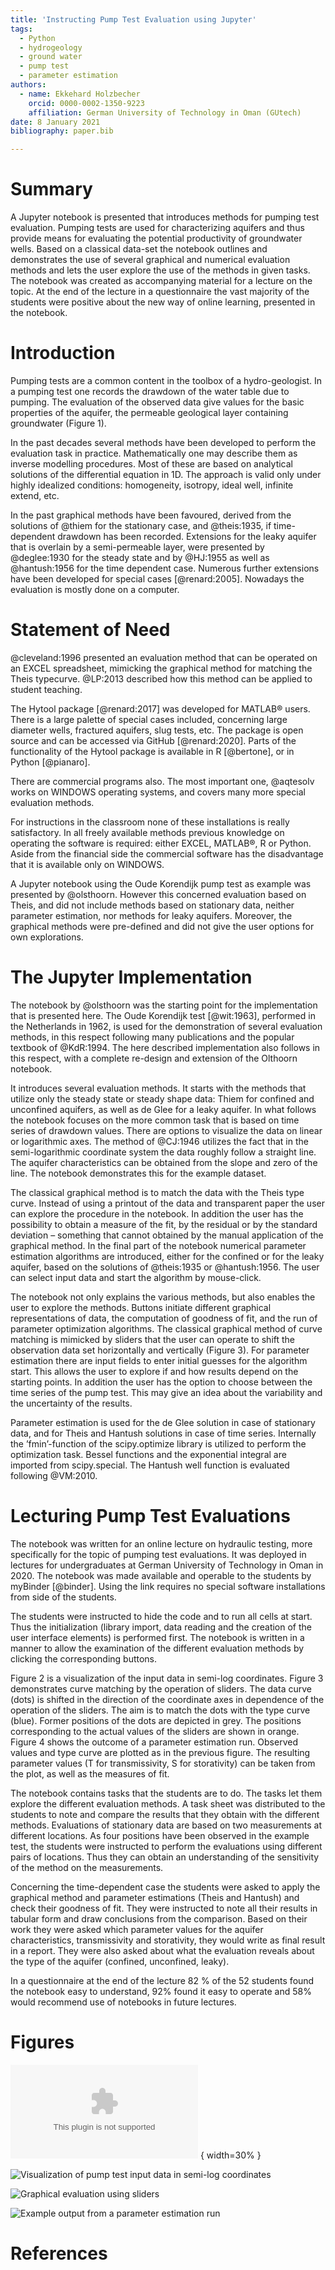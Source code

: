 ```yaml
---
title: 'Instructing Pump Test Evaluation using Jupyter'
tags:
  - Python
  - hydrogeology
  - ground water
  - pump test
  - parameter estimation
authors:
  - name: Ekkehard Holzbecher
    orcid: 0000-0002-1350-9223
    affiliation: German University of Technology in Oman (GUtech)
date: 8 January 2021
bibliography: paper.bib

---
```


# Summary

A Jupyter notebook is presented that introduces methods for pumping test evaluation. Pumping tests are used for characterizing aquifers and thus provide means for evaluating the potential productivity of groundwater wells. Based on a classical data-set the notebook outlines and demonstrates the use of several graphical and numerical evaluation methods and lets the user explore the use of the methods in given tasks. The notebook was created as accompanying material for a lecture on the topic. At the end of the lecture in a questionnaire the vast majority of the students were positive about the new way of online learning, presented in the notebook. 

# Introduction

Pumping tests are a common content in the toolbox of a hydro-geologist. In a pumping test one records the drawdown of the water table due to pumping. The evaluation of the observed data give values for the basic properties of the aquifer, the permeable geological layer containing groundwater (Figure 1). 

In the past decades several methods have been developed to perform the evaluation task in practice. Mathematically one may describe them as inverse modelling procedures. Most of these are based on analytical solutions of the differential equation in 1D. The approach is valid only under highly idealized conditions: homogeneity, isotropy, ideal well, infinite extend, etc.

In the past graphical methods have been favoured, derived from the solutions of @thiem for the stationary case, and @theis:1935, if time-dependent drawdown has been recorded. Extensions for the leaky aquifer that is overlain by a semi-permeable layer, were presented by @deglee:1930 for the steady state and by @HJ:1955 as well as @hantush:1956 for the time dependent case. Numerous further extensions have been developed for special cases [@renard:2005]. Nowadays the evaluation is mostly done on a computer. 

# Statement of Need

@cleveland:1996 presented an evaluation method that can be operated on an EXCEL spreadsheet, mimicking the graphical method for matching the Theis typecurve. @LP:2013 described how this method can be applied to student teaching. 

The Hytool package [@renard:2017] was developed for MATLAB® users. There is a large palette of special cases included, concerning large diameter wells, fractured aquifers, slug tests, etc. The package is open source and can be accessed via GitHub [@renard:2020]. Parts of the functionality of the Hytool package is available in R [@bertone], or in Python [@pianaro]. 

There are commercial programs also. The most important one, @aqtesolv works on WINDOWS operating systems, and covers many more special evaluation methods.

For instructions in the classroom none of these installations is really satisfactory. In all freely available methods previous knowledge on operating the software is required: either EXCEL, MATLAB®, R or Python. Aside from the financial side the commercial software has the disadvantage that it is available only on WINDOWS. 
    
A Jupyter notebook using the Oude Korendijk pump test as example was presented by @olsthoorn. However this concerned evaluation based on Theis, and did not include methods based on stationary data, neither parameter estimation, nor methods for leaky aquifers. Moreover, the graphical methods were pre-defined and did not give the user options for own explorations. 

# The Jupyter Implementation

The notebook by @olsthoorn was the starting point for the implementation that is presented here. The Oude Korendijk test [@wit:1963], performed in the Netherlands in 1962, is used for the demonstration of several evaluation methods, in this respect following many publications and the popular textbook of @KdR:1994. The here described implementation also follows in this respect, with a complete re-design and extension of the Olthoorn notebook.

It introduces several evaluation methods. It starts with the methods that utilize only the steady state or steady shape data: Thiem for confined and unconfined aquifers, as well as de Glee for a leaky aquifer. In what follows the notebook focuses on the more common task that is based on time series of drawdown values. There are options to visualize the data on linear or logarithmic axes. The method of @CJ:1946 utilizes the fact that in the semi-logarithmic coordinate system the data roughly follow a straight line. The aquifer characteristics can be obtained from the slope and zero of the line. The notebook demonstrates this for the example dataset.         

The classical graphical method is to match the data with the Theis type curve. Instead of using a printout of the data and transparent paper the user can explore the procedure in the notebook. In addition the user has the possibility to obtain a measure of the fit, by the residual or by the standard deviation – something that cannot obtained by the manual application of the graphical method. In the final part of the notebook numerical parameter estimation algorithms are introduced, either for the confined or for the leaky aquifer, based on the solutions of @theis:1935 or @hantush:1956. The user can select input data and start the algorithm by mouse-click.

The notebook not only explains the various methods, but also enables the user to explore the methods. Buttons initiate different graphical representations of data, the computation of goodness of fit, and the run of parameter optimization algorithms. The classical graphical method of curve matching is mimicked by sliders that the user can operate to shift the observation data set horizontally and vertically (Figure 3). For parameter estimation there are input fields to enter initial guesses for the algorithm start. This allows the user to explore if and how results depend on the starting points. In addition the user has the option to choose between the time series of the pump test. This may give an idea about the variability and the uncertainty of the results. 

Parameter estimation is used for the de Glee solution in case of stationary data, and for Theis and Hantush solutions in case of time series. Internally the ’fmin’-function of the scipy.optimize library is utilized to perform the optimization task. Bessel functions and the exponential integral are imported from scipy.special. The Hantush well function is evaluated following @VM:2010.

# Lecturing Pump Test Evaluations

The notebook was written for an online lecture on hydraulic testing, more specifically for the topic of pumping test evaluations. It was deployed in lectures for undergraduates at German University of Technology in Oman in 2020. The notebook was made available and operable to the students by myBinder [@binder]. Using the link requires no special software installations from side of the students.

The students were instructed to hide the code and to run all cells at start. Thus the initialization (library import, data reading and the creation of the user interface elements) is performed first. The notebook is written in a manner to allow the examination of the different evaluation methods by clicking the corresponding buttons.
 
Figure 2 is a visualization of the input data in semi-log coordinates. Figure 3 demonstrates curve matching by the operation of sliders. The data curve (dots) is shifted in the direction of the coordinate axes in dependence of the operation of the sliders. The aim is to match the dots with the type curve (blue). Former positions of the dots are depicted in grey. The positions corresponding to the actual values of the sliders are shown in orange.  Figure 4 shows the outcome of a parameter estimation run. Observed values and type curve are plotted as in the previous figure. The resulting parameter values (T for transmissivity, S for storativity) can be taken from the plot, as well as the measures of fit.  

The notebook contains tasks that the students are to do.  The tasks let them explore the different evaluation methods.  A task sheet was distributed to the students to note and compare the results that they obtain with the different methods. Evaluations of stationary data are based on two measurements at different locations.  As four positions have been observed in the example test, the students were instructed to perform the evaluations using different pairs of locations. Thus they can obtain an understanding of the sensitivity of the method on the measurements. 

Concerning the time-dependent case the students were asked to apply the graphical method and parameter estimations (Theis and Hantush) and check their goodness of fit. They were instructed to note all their results in tabular form and draw conclusions from the comparison. Based on their work they were asked which parameter values for the aquifer characteristics, transmissivity and storativity, they would write as final result in a report. They were also asked about what the evaluation reveals about the type of the aquifer (confined, unconfined, leaky). 

In a questionnaire at the end of the lecture 82 % of the 52 students found the notebook easy to understand, 92% found it easy to operate and 58% would recommend use of notebooks in future lectures.

# Figures

![Sketch of pump test set-up](Figure1.eps) 
{ width=30% }

![Visualization of pump test input data in semi-log coordinates](Figure2.png) 

![Graphical evaluation using sliders](Figure3.png)

![Example output from a parameter estimation run](Figure4.png)

# References